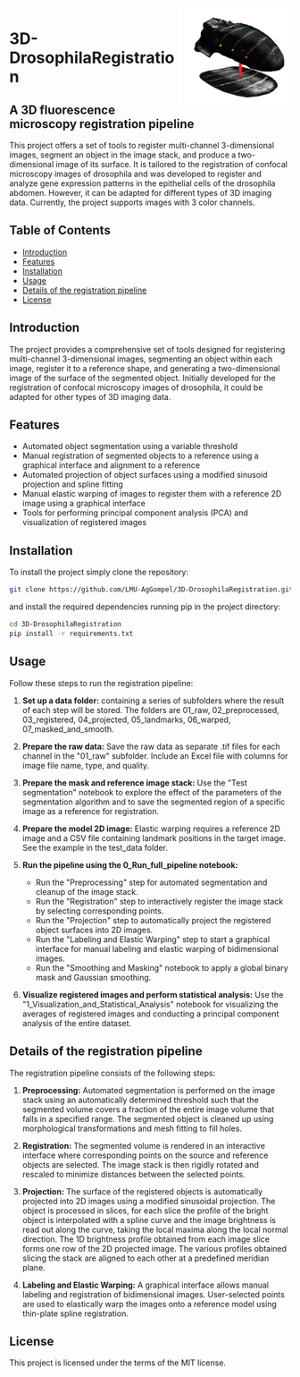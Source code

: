 <img src="doc/figures/logo.png" width="200" align="right"/>

# 3D-DrosophilaRegistration

## A 3D fluorescence microscopy registration pipeline

This project offers a set of tools to register multi-channel 3-dimensional images, segment an object in the image stack, and produce a two-dimensional image of its surface. It is tailored to the registration of confocal microscopy images of drosophila and was developed to register and analyze gene expression patterns in the epithelial cells of the drosophila abdomen. However, it can be adapted for different types of 3D imaging data. Currently, the project supports images with 3 color channels.

## Table of Contents
- [Introduction](#introduction)
- [Features](#features)
- [Installation](#installation)
- [Usage](#usage)
- [Details of the registration pipeline](#details)
- [License](#license)

## Introduction

The project provides a comprehensive set of tools designed for registering multi-channel 3-dimensional images, segmenting an object within each image, register it to a reference shape, and generating a two-dimensional image of the surface of the segmented object. 
Initially developed for the registration of confocal microscopy images of drosophila, it could be adapted for other types of 3D imaging data.

## Features

- Automated object segmentation using a variable threshold
- Manual registration of segmented objects to a reference using a graphical interface and alignment to a reference
- Automated projection of object surfaces using a modified sinusoid projection and spline fitting
- Manual elastic warping of images to register them with a reference 2D image using a graphical interface
- Tools for performing principal component analysis (PCA) and visualization of registered images

## Installation

To install the project simply clone the repository:

```bash
git clone https://github.com/LMU-AgGompel/3D-DrosophilaRegistration.git
```

and install the required dependencies running pip in the project directory:

```bash
cd 3D-DrosophilaRegistration
pip install -r requirements.txt
```
## Usage

Follow these steps to run the registration pipeline:

1. **Set up a data folder:** containing a series of subfolders where the result of each step will be stored. The folders are 01_raw, 02_preprocessed, 03_registered, 04_projected, 05_landmarks, 06_warped, 07_masked_and_smooth.

2. **Prepare the raw data:** Save the raw data as separate .tif files for each channel in the "01_raw" subfolder. Include an Excel file with columns for image file name, type, and quality.

3. **Prepare the mask and reference image stack:** Use the "Test segmentation" notebook to explore the effect of the parameters of the segmentation algorithm and to save the segmented region of a specific image as a reference for registration.

4. **Prepare the model 2D image:** Elastic warping requires a reference 2D image and a CSV file containing landmark positions in the target image. See the example in the test_data folder.

5. **Run the pipeline using the 0_Run_full_pipeline notebook:**
   - Run the "Preprocessing" step for automated segmentation and cleanup of the image stack.
   - Run the "Registration" step to interactively register the image stack by selecting corresponding points.
   - Run the "Projection" step to automatically project the registered object surfaces into 2D images.
   - Run the "Labeling and Elastic Warping" step to start a graphical interface for manual labeling and elastic warping of bidimensional images.
   - Run the "Smoothing and Masking" notebook to apply a global binary mask and Gaussian smoothing.

6. **Visualize registered images and perform statistical analysis:** Use the "1_Visualization_and_Statistical_Analysis" notebook for visualizing the averages of registered images and conducting a principal component analysis of the entire dataset.

## Details of the registration pipeline

The registration pipeline consists of the following steps:

1. **Preprocessing:** Automated segmentation is performed on the image stack using an automatically determined threshold such that the segmented volume covers a fraction of the entire image volume that falls in a specified range. The segmented object is cleaned up using morphological transformations and mesh fitting to fill holes.

2. **Registration:** The segmented volume is rendered in an interactive interface where corresponding points on the source and reference objects are selected. The image stack is then rigidly rotated and rescaled to minimize distances between the selected points.

3. **Projection:** The surface of the registered objects is automatically projected into 2D images using a modified sinusoidal projection. The object is processed in slices, for each slice the profile of the bright object is interpolated with a spline curve and the image brightness is read out along the curve, taking the local maxima along the local normal direction. The 1D brightness profile obtained from each image slice forms one row of the 2D projected image. The various profiles obtained slicing the stack are aligned to each other at a predefined meridian plane.

4. **Labeling and Elastic Warping:** A graphical interface allows manual labeling and registration of bidimensional images. User-selected points are used to elastically warp the images onto a reference model using thin-plate spline registration.

## License
This project is licensed under the terms of the MIT license.

